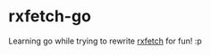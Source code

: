 # rxfetch-go 

Learning go while trying to rewrite [rxfetch](https://github.com/mangeshrex/rxfetch) for fun! :p 
